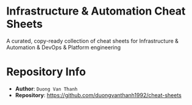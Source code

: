 # Infrastructure & Automation Cheat Sheets

A curated, copy-ready collection of cheat sheets for Infrastructure & Automation & DevOps & Platform engineering

# Repository Info

- **Author**: `Duong Van Thanh`
- **Repository**: https://github.com/duongvanthanh1992/cheat-sheets

